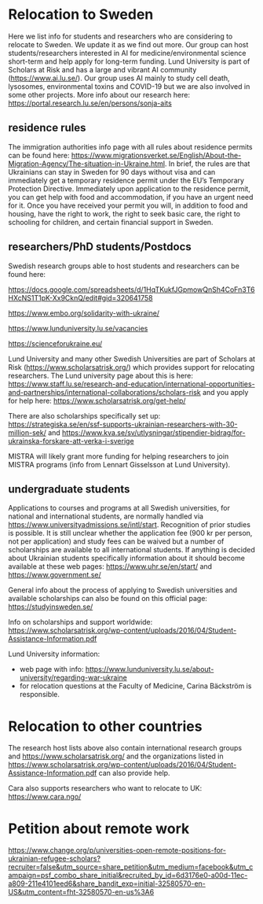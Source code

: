 # Relocation to Sweden
Here we list info for students and researchers who are considering to relocate to Sweden. We update it as we find out more. Our group can host students/researchers interested in AI for medicine/environmental science short-term and help apply for long-term funding. Lund University is part of Scholars at Risk and has a large and vibrant AI community (https://www.ai.lu.se/).
Our group uses AI mainly to study cell death, lysosomes, environmental toxins and COVID-19 but we are also involved in some other projects. More info about our research here: https://portal.research.lu.se/en/persons/sonja-aits


## residence rules
The immigration authorities info page with all rules about residence permits can be found here: https://www.migrationsverket.se/English/About-the-Migration-Agency/The-situation-in-Ukraine.html. In brief, the rules are that Ukrainians can stay in Sweden for 90 days without visa and can immediately get a temporary residence permit under the EU’s Temporary Protection Directive. Immediately upon application to the residence permit, you can get help with food and accommodation, if you have an urgent need for it. Once you have received your permit you will, in addition to food and housing, have the right to work, the right to seek basic care, the right to schooling for children, and certain financial support in Sweden.

## researchers/PhD students/Postdocs
Swedish research groups able to host students and researchers can be found here:

https://docs.google.com/spreadsheets/d/1HqTKukfJGpmowQnSh4CoFn3T6HXcNS1T1pK-Xx9CknQ/edit#gid=320641758

https://www.embo.org/solidarity-with-ukraine/

https://www.lunduniversity.lu.se/vacancies

https://scienceforukraine.eu/

Lund University and many other Swedish Universities are part of Scholars at Risk (https://www.scholarsatrisk.org/) which provides support for relocating researchers. The Lund university page about this is here: https://www.staff.lu.se/research-and-education/international-opportunities-and-partnerships/international-collaborations/scholars-risk and you apply for help here: https://www.scholarsatrisk.org/get-help/

There are also scholarships specifically set up: https://strategiska.se/en/ssf-supports-ukrainian-researchers-with-30-million-sek/ and https://www.kva.se/sv/utlysningar/stipendier-bidrag/for-ukrainska-forskare-att-verka-i-sverige

MISTRA will likely grant more funding for helping researchers to join MISTRA programs (info from Lennart Gisselsson at Lund University).



## undergraduate students
Applications to courses and programs at all Swedish universities, for national and international students, are normally handled via https://www.universityadmissions.se/intl/start. Recognition of prior studies is possible. It is still unclear whether the application fee (900 kr per person, not per application) and study fees can be waived but a number of scholarships are available to all international students. If anything is decided about Ukrainian students specifically information about it should become available at these web pages: https://www.uhr.se/en/start/ and https://www.government.se/

General info about the process of applying to Swedish universities and available scholarships can also be found on this official page: https://studyinsweden.se/

Info on scholarships and support worldwide: https://www.scholarsatrisk.org/wp-content/uploads/2016/04/Student-Assistance-Information.pdf

Lund University information:
- web page with info: https://www.lunduniversity.lu.se/about-university/regarding-war-ukraine
- for relocation questions at the Faculty of Medicine, Carina Bäckström is responsible.



# Relocation to other countries
The research host lists above also contain international research groups and https://www.scholarsatrisk.org/ and the organizations listed in https://www.scholarsatrisk.org/wp-content/uploads/2016/04/Student-Assistance-Information.pdf can also provide help.

Cara also supports researchers who want to relocate to UK: https://www.cara.ngo/

# Petition about remote work

https://www.change.org/p/universities-open-remote-positions-for-ukrainian-refugee-scholars?recruiter=false&utm_source=share_petition&utm_medium=facebook&utm_campaign=psf_combo_share_initial&recruited_by_id=6d3176e0-a00d-11ec-a809-211e4101eed6&share_bandit_exp=initial-32580570-en-US&utm_content=fht-32580570-en-us%3A6
